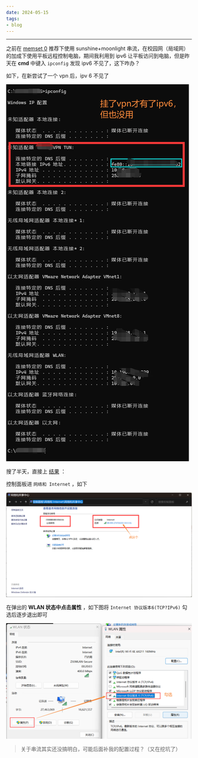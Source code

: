 ```yaml
---
date: 2024-05-15
tags:
- blog
---
```


***

之前在 [memset 0](https://mem.ac/about/) 推荐下使用 sunshine+moonlight 串流，在校园网（局域网）的加成下使用平板远程控制电脑，期间我利用到 ipv6 让平板访问到电脑，但是昨天在 **cmd** 中键入 `ipconfig` 发现 ipv6 不见了，这下咋办？

<!-- more -->

如下，在新尝试了一个 vpn 后，ipv 6 不见了

![|450](attachments/Where%20is%20my%20ipv6.png)

搜了半天，直接上 [结果](https://blog.csdn.net/superjunenaruto/article/details/112007151) ：

控制面板进 `网络和 Internet` ，如下

![](attachments/Where%20is%20my%20ipv6-1.png)

在弹出的 **WLAN 状态中点击属性** ，如下图将 `Internet 协议版本6(TCP?IPv6)` 勾选后逐步退出即可

![](attachments/Where%20is%20my%20ipv6-2.png)

> 关于串流其实还没搞明白，可能后面补我的配置过程？（又在挖坑了）
